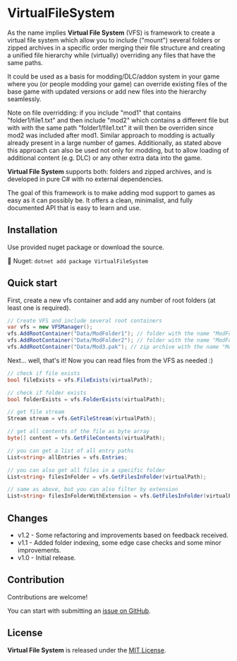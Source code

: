 # VirtualFileSystem
As the name implies **Virtual File System** (VFS) is framework to create a virtual file system which allow you to include ("mount") several folders or zipped archives in a specific order merging their file structure and creating a unified file hierarchy while (virtually) overriding any files that have the same paths.

It could be used as a basis for modding/DLC/addon system in your game where you (or people modding your game) can override existing files of the base game with updated versions or add new files into the hierarchy seamlessly.

Note on file overridding: if you include "mod1" that contains "folder1/file1.txt" and then include "mod2" which contains a different file but with with the same path "folder1/file1.txt" it will then be overriden since mod2 was included after mod1. Similar approach to modding is actually already present in a large number of games. Additionally, as stated above this approach can also be used not only for modding, but to allow loading of additional content (e.g. DLC) or any other extra data into the game.

**Virtual File System** supports both: folders and zipped archives, and is developed in pure C# with no external dependencies.

The goal of this framework is to make adding mod support to games as easy as it can possibly be. It offers a clean, minimalist, and fully documented API that is easy to learn and use.

## Installation
Use provided nuget package or download the source.

:wrench: Nuget: `dotnet add package VirtualFileSystem`

## Quick start
First, create a new vfs container and add any number of root folders (at least one is required).

```cs
// Create VFS and include several root containers
var vfs = new VFSManager();
vfs.AddRootContainer("Data/ModFolder1"); // folder with the name "ModFolder1"
vfs.AddRootContainer("Data/ModFolder2"); // folder with the name "ModFolder2"
vfs.AddRootContainer("Data/Mod3.pak"); // zip archive with the name "Mod3.pak"
```

Next... well, that's it! Now you can read files from the VFS as needed :)

```cs
// check if file exists
bool fileExists = vfs.FileExists(virtualPath);

// check if folder exists
bool folderExists = vfs.FolderExists(virtualPath);

// get file stream
Stream stream = vfs.GetFileStream(virtualPath);

// get all contents of the file as byte array
byte[] content = vfs.GetFileContents(virtualPath);

// you can get a list of all entry paths
List<string> allEntries = vfs.Entries;

// you can also get all files in a specific folder
List<string> filesInFolder = vfs.GetFilesInFolder(virtualPath);

// same as above, but you can also filter by extension
List<string> filesInFolderWithExtension = vfs.GetFilesInFolder(virtualPath, "txt");
```

## Changes
 - v1.2 - Some refactoring and improvements based on feedback received.
 - v1.1 - Added folder indexing, some edge case checks and some minor improvements.
 - v1.0 - Initial release.

## Contribution
Contributions are welcome!

You can start with submitting an [issue on GitHub](https://github.com/Lurler/VirtualFileSystem/issues).

## License
**Virtual File System** is released under the [MIT License](../master/LICENSE).
